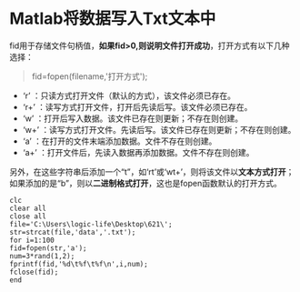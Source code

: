 # Matlab将数据写入Txt文本中

fid用于存储文件句柄值，**如果fid>0,则说明文件打开成功**，打开方式有以下几种选择：

> fid=fopen(filename,'打开方式');

+ ‘r’	：只读方式打开文件（默认的方式），该文件必须已存在。
+ ‘r+’	：读写方式打开文件，打开后先读后写。该文件必须已存在。
+ ‘w’	：打开后写入数据。该文件已存在则更新；不存在则创建。
+ ‘w+’	：读写方式打开文件。先读后写。该文件已存在则更新；不存在则创建。
+ ‘a’	：在打开的文件末端添加数据。文件不存在则创建。
+ ‘a+’	：打开文件后，先读入数据再添加数据。文件不存在则创建。

另外，在这些字符串后添加一个“t”，如‘rt’或‘wt+’，则将该文件以**文本方式打开**；如果添加的是“b”，则以**二进制格式打开**，这也是fopen函数默认的打开方式。

```
clc
clear all
close all
file='C:\Users\logic-life\Desktop\621\';
str=strcat(file,'data','.txt');
for i=1:100
fid=fopen(str,'a');
num=3*rand(1,2);
fprintf(fid,'%d\t%f\t%f\n',i,num);
fclose(fid);
end
```
